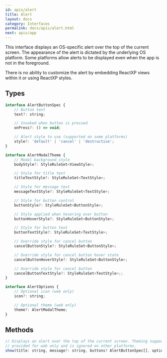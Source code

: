 ```yaml
---
id: apis/alert
title: Alert
layout: docs
category: Interfaces
permalink: docs/apis/alert.html
next: apis/app
---
```


This interface displays an OS-specific alert over the top of the current screen. The appearance of the alert is dictated by the underlying OS platform. Some platforms allow alerts to be displayed even when the app is not in the foreground.

There is no ability to customize the alert by embedding ReactXP views within it or using ReactXP styles.

## Types
``` javascript
interface AlertButtonSpec {
    // Button text
    text?: string;

    // Invoked when button is pressed
    onPress?: () => void;

    // Alert style to use (supported on some platforms)
    style?: 'default' | 'cancel' | 'destructive';
}

interface AlertModalTheme {
    // Modal background style
    bodyStyle?: StyleRuleSet<ViewStyle>;

    // Style for title text
    titleTextStyle?: StyleRuleSet<TextStyle>;

    // Style for message text
    messageTextStyle?: StyleRuleSet<TextStyle>;

    // Style for button control
    buttonStyle?: StyleRuleSet<ButtonStyle>;

    // Style applied when hovering over button
    buttonHoverStyle?: StyleRuleSet<ButtonStyle>;

    // Style for button text
    buttonTextStyle?: StyleRuleSet<TextStyle>;

    // Override style for cancel button
    cancelButtonStyle?: StyleRuleSet<ButtonStyle>;

    // Override style for cancel button hover state
    cancelButtonHoverStyle?: StyleRuleSet<ButtonStyle>;

    // Override style for cancel button
    cancelButtonTextStyle?: StyleRuleSet<TextStyle>;;
}

interface AlertOptions {
    // Optional icon (web only)
    icon?: string;

    // Optional theme (web only)
    theme?: AlertModalTheme;
}

```

## Methods
``` javascript
// Displays an alert over the top of the current screen. Theming support is
// provided for web only and is ignored on other platforms.
show(title: string, message?: string, buttons? AlertButtonSpec[], options?: AlertOptions): void;
```
